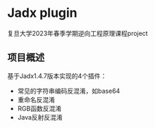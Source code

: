 # Jadx plugin

复旦大学2023年春季学期逆向工程原理课程project



## 项目概述

基于Jadx1.4.7版本实现的4个插件：

- 常见的字符串编码反混淆，如base64
- 重命名反混淆
- RGB函数反混淆
- Java反射反混淆